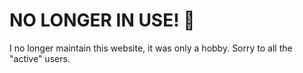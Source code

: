# NO LONGER IN USE! 🚨
I no longer maintain this website, it was only a hobby. Sorry to all the "active" users.
